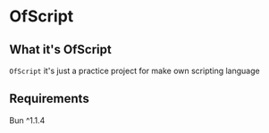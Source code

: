 # OfScript

## What it's OfScript

`OfScript` it's just a practice project for make own scripting language

## Requirements

Bun ^1.1.4
